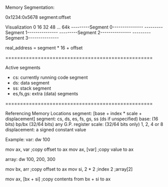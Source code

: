 Memory Segmentation:

0x1234:0x5678
segment:offset

Visualization
0   16   32   48   ...   64k
---------Segment 0---------------
    ---------Segment 1---------------
         ---------Segment 2---------------
              ---------Segment 3---------------

real_address = segment * 16 + offset

==================================================

Active segments
  - cs:       currently running code segment
  - ds:       data segment
  - ss:       stack segment
  - es,fs,gs: extra (data) segments

==================================================

Referencing Memory Locations
segment:       [base + index * scale + displacement]
segment:       cs, ds, es, fs, gs, ss (ds if unspecified)
base:          (16 bits) bp/bx
               (32/64 bits) any G.P. register
scale:         (32/64 bits only) 1, 2, 4 or 8
displacement:  a signed constant value

Example:
var: dw 100

mov ax, var      ;copy offset to ax
mov ax, [var]    ;copy value to ax


array: dw 100, 200, 300

mov bx, arr        ;copy offset to ax
mov si, 2 * 2      ;index 2 ;array[2]

mov ax, [bx + si]  ;copy contents from bx + si to ax 
